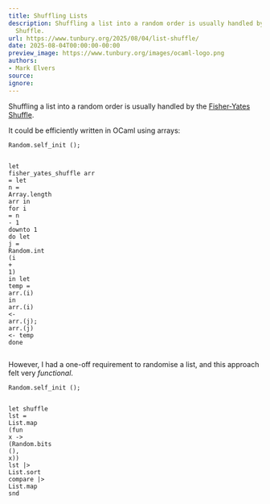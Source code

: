 ```yaml
---
title: Shuffling Lists
description: Shuffling a list into a random order is usually handled by the Fisher-Yates
  Shuffle.
url: https://www.tunbury.org/2025/08/04/list-shuffle/
date: 2025-08-04T00:00:00-00:00
preview_image: https://www.tunbury.org/images/ocaml-logo.png
authors:
- Mark Elvers
source:
ignore:
---
```


<p>Shuffling a list into a random order is usually handled by the <a href="https://en.wikipedia.org/wiki/Fisher%E2%80%93Yates_shuffle">Fisher-Yates Shuffle</a>.</p>

<p>It could be efficiently written in OCaml using arrays:</p>

<div class="language-ocaml highlighter-rouge"><div class="highlight"><pre class="highlight"><code><span class="nn">Random</span><span class="p">.</span><span class="n">self_init</span> <span class="bp">()</span><span class="p">;</span>

<span class="k">let</span> <span class="n">fisher_yates_shuffle</span> <span class="n">arr</span> <span class="o">=</span>
  <span class="k">let</span> <span class="n">n</span> <span class="o">=</span> <span class="nn">Array</span><span class="p">.</span><span class="n">length</span> <span class="n">arr</span> <span class="k">in</span>
  <span class="k">for</span> <span class="n">i</span> <span class="o">=</span> <span class="n">n</span> <span class="o">-</span> <span class="mi">1</span> <span class="k">downto</span> <span class="mi">1</span> <span class="k">do</span>
    <span class="k">let</span> <span class="n">j</span> <span class="o">=</span> <span class="nn">Random</span><span class="p">.</span><span class="n">int</span> <span class="p">(</span><span class="n">i</span> <span class="o">+</span> <span class="mi">1</span><span class="p">)</span> <span class="k">in</span>
    <span class="k">let</span> <span class="n">temp</span> <span class="o">=</span> <span class="n">arr</span><span class="o">.</span><span class="p">(</span><span class="n">i</span><span class="p">)</span> <span class="k">in</span>
    <span class="n">arr</span><span class="o">.</span><span class="p">(</span><span class="n">i</span><span class="p">)</span> <span class="o">&lt;-</span> <span class="n">arr</span><span class="o">.</span><span class="p">(</span><span class="n">j</span><span class="p">);</span>
    <span class="n">arr</span><span class="o">.</span><span class="p">(</span><span class="n">j</span><span class="p">)</span> <span class="o">&lt;-</span> <span class="n">temp</span>
  <span class="k">done</span>
</code></pre></div></div>

<p>However, I had a one-off requirement to randomise a list, and this approach felt very <em>functional</em>.</p>

<div class="language-ocaml highlighter-rouge"><div class="highlight"><pre class="highlight"><code><span class="nn">Random</span><span class="p">.</span><span class="n">self_init</span> <span class="bp">()</span><span class="p">;</span>

<span class="k">let</span> <span class="n">shuffle</span> <span class="n">lst</span> <span class="o">=</span>
  <span class="nn">List</span><span class="p">.</span><span class="n">map</span> <span class="p">(</span><span class="k">fun</span> <span class="n">x</span> <span class="o">-&gt;</span> <span class="p">(</span><span class="nn">Random</span><span class="p">.</span><span class="n">bits</span> <span class="bp">()</span><span class="o">,</span> <span class="n">x</span><span class="p">))</span> <span class="n">lst</span> <span class="o">|&gt;</span> <span class="nn">List</span><span class="p">.</span><span class="n">sort</span> <span class="n">compare</span> <span class="o">|&gt;</span> <span class="nn">List</span><span class="p">.</span><span class="n">map</span> <span class="n">snd</span>
</code></pre></div></div>
